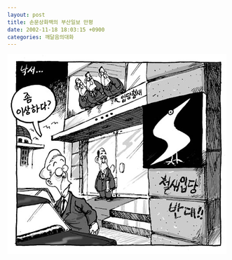 ```yaml
---
layout: post
title: 손문상화백의 부산일보 만평
date: 2002-11-18 18:03:15 +0900
categories: 깨달음의대화
---
```

<img src="./files/attach/images/198/716/1037610195.jpg" border="0" alt="" />